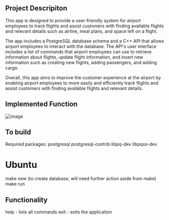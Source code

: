 ## Project Descripiton
This app is designed to provide a user-friendly system for airport employees to track flights and assist customers with finding available flights and relevant details such as airline, meal plans, and space left on a flight.

The app includes a PostgreSQL database schema and a C++ API that allows airport employees to interact with the database. The API's user interface includes a list of commands that airport employees can use to retrieve information about flights, update flight information, and insert new information such as creating new flights, adding passengers, and adding cargo.

Overall, this app aims to improve the customer experience at the airport by enabling airport employees to more easily and efficiently track flights and assist customers with finding available flights and relevant details.

## Implemented Function

![image](https://user-images.githubusercontent.com/46549862/226073244-1c4e9ad0-737b-432b-9b8c-89481a380668.png)


## To build
Required packages: postgresql postgresql-contrib libpq-dev libpqxx-dev

# Ubuntu 
make new (to create database, will need further action aside from make)
make run

## Functionality
help - lists all commands
exit - exits the application

